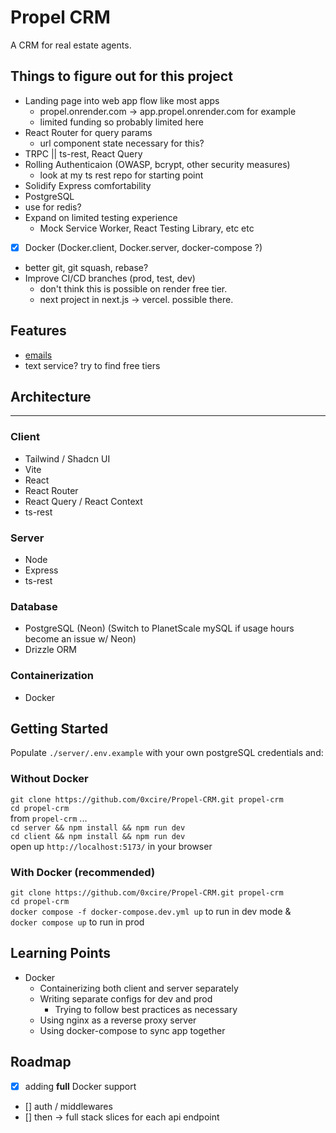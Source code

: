 # Propel CRM

A CRM for real estate agents.

## Things to figure out for this project

- Landing page into web app flow like most apps
  - propel.onrender.com -> app.propel.onrender.com for example
  - limited funding so probably limited here
- React Router for query params
  - url component state necessary for this?
- TRPC || ts-rest, React Query
- Rolling Authenticaion (OWASP, bcrypt, other security measures)
  - look at my ts rest repo for starting point
- Solidify Express comfortability
- PostgreSQL
- use for redis?
- Expand on limited testing experience
  - Mock Service Worker, React Testing Library, etc etc
- [x] Docker (Docker.client, Docker.server, docker-compose ?)
- better git, git squash, rebase?
- Improve CI/CD branches (prod, test, dev)
  - don't think this is possible on render free tier.
  - next project in next.js -> vercel. possible there.

## Features

- [emails](https://resend.com/)
- text service? try to find free tiers

## Architecture

---

### Client

- Tailwind / Shadcn UI
- Vite
- React
- React Router
- React Query / React Context
- ts-rest

### Server

- Node
- Express
- ts-rest

### Database

- PostgreSQL (Neon) (Switch to PlanetScale mySQL if usage hours become an issue w/ Neon)
- Drizzle ORM

### Containerization

- Docker

## Getting Started

Populate `./server/.env.example` with your own postgreSQL credentials and:

### Without Docker

`git clone https://github.com/0xcire/Propel-CRM.git propel-crm` \
`cd propel-crm` \
from `propel-crm` ... \
`cd server && npm install && npm run dev` \
`cd client && npm install && npm run dev` \
open up `http://localhost:5173/` in your browser

### With Docker (recommended)

`git clone https://github.com/0xcire/Propel-CRM.git propel-crm` \
`cd propel-crm` \
`docker compose -f docker-compose.dev.yml up` to run in dev mode & \
`docker compose up` to run in prod

## Learning Points

- Docker
  - Containerizing both client and server separately
  - Writing separate configs for dev and prod
    - Trying to follow best practices as necessary
  - Using nginx as a reverse proxy server
  - Using docker-compose to sync app together

<!-- ## Issues -->

## Roadmap

- [x] adding **full** Docker support
- [] auth / middlewares
- [] then -> full stack slices for each api endpoint
